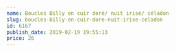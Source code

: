 ```yaml
---
name: Boucles Billy en cuir doré/ nuit irisé/ céladon
slug: boucles-billy-en-cuir-dore-nuit-irise-celadon
id: 6167
publish_date: 2019-02-19 19:55:13
price: 26
---
```

